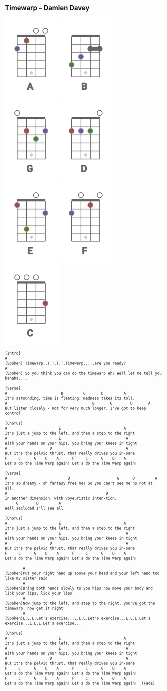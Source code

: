 ## Timewarp – Damien Davey

![A](https://raw.githubusercontent.com/Capevace/ukulele-chords/main/svgs/A.svg) ![B](https://raw.githubusercontent.com/Capevace/ukulele-chords/main/svgs/B.svg) ![G](https://raw.githubusercontent.com/Capevace/ukulele-chords/main/svgs/G.svg) ![D](https://raw.githubusercontent.com/Capevace/ukulele-chords/main/svgs/D.svg) ![E](https://raw.githubusercontent.com/Capevace/ukulele-chords/main/svgs/E.svg) ![F](https://raw.githubusercontent.com/Capevace/ukulele-chords/main/svgs/F.svg) ![C](https://raw.githubusercontent.com/Capevace/ukulele-chords/main/svgs/C.svg)

````
[Intro]
A
(Spoken) Timewarp..T.T.T.T.Timewarp.....are you ready?
A
(Spoken) So you think you can do the timewarp eh? Well let me tell you hahaha....

[Verse]
A                        B         G       D         A
It's astounding, time is fleeting, madness takes its toll.
A                                      B       G        D       A
But listen closely - not for very much longer, I've got to keep control
 
[Chorus]
A                       E                            A
It's just a jump to the left, and then a step to the right
A                       E                             A
With your hands on your hips, you bring your knees in tight
A                   D                                 A
But it's the pelvic thrust, that really drives you in-sane
F     C      G    D    A      F     C      G    D    A
Let's do the Time Warp again! Let's do the Time Warp again!

[Verse]
A                           B                     G      D         A
It's so dreamy - oh fantasy free me! So you can't see me no not at all.
A                                            B    
In another dimension, with voyeuristic inten-tion,  
     G        D         A
Well secluded I'll see all

[Chorus]
A                       E                            A
It's just a jump to the left, and then a step to the right
A                       E                             A
With your hands on your hips, you bring your knees in tight
A                   D                                 A
But it's the pelvic thrust, that really drives you in-sane
F     C      G    D    A      F     C      G    D    A
Let's do the Time Warp again! Let's do the Time Warp again!

        A
(Spoken)Put your right hand up above your head and your left hand too like my sister said
        A
(Spoken)Bring both hands slowly to you hips now move your body and lick your lips, lick your lips
        A
(Spoken)Now jump to the left, and step to the right, you've got the timewarp, now get it right
        A
(Spoken)L.L.L.Let's exercise...L.L.L.Let's exercise...L.L.L.Let's exercise...L.L.L.Let's exercise...

[Chorus]
A                       E                            A
It's just a jump to the left, and then a step to the right
A                       E                             A
With your hands on your hips, you bring your knees in tight
A                   D                                 A
But it's the pelvic thrust, that really drives you in-sane
F     C      G    D    A      F     C      G    D    A
Let's do the Time Warp again! Let's do the Time Warp again!
F     C      G    D    A      F     C      G    D    A
Let's do the Time Warp again! Let's do the Time Warp again!  (Fade)
````
